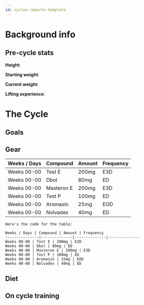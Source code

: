 ```yaml
---
id: cycles-reports-template
---
```


# Background info
## Pre-cycle stats

**Height**:  

**Starting weight**: 

**Current weight**: 

**Lifting experience**: 

# The Cycle
## Goals

## Gear

Weeks / Days | Compound | Amount | Frequency
:--------------|--------------|--------------|--------------      
Weeks 00-00 | Test E | 200mg | E3D
Weeks 00-00 | Dbol | 80mg | ED
Weeks 00-00 | Masteron E | 200mg | E3D
Weeks 00-00 | Test P | 100mg | ED
Weeks 00-00 | Aromasin | 25mg | EOD
Weeks 00-00 | Nolvadex | 40mg | ED

    Here's the code for the table:
    
    Weeks / Days | Compound | Amount | Frequency
    :--------------|--------------|--------------|--------------      
    Weeks 00-00 | Test E | 200mg | E3D
    Weeks 00-00 | Dbol | 80mg | ED
    Weeks 00-00 | Masteron E | 200mg | E3D
    Weeks 00-00 | Test P | 100mg | ED
    Weeks 00-00 | Aromasin | 25mg | EOD
    Weeks 00-00 | Nolvadex | 40mg | ED

## Diet

## On cycle training
